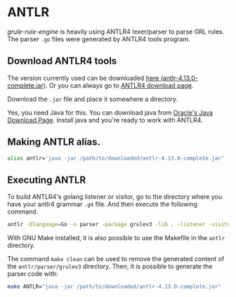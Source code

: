 # ANTLR

*grule-rule-engine* is heavily using ANTLR4 lexer/parser to parse GRL rules. The parser
`.go` files were generated by ANTLR4 tools program.

## Download ANTLR4 tools

The version currently used can be downloaded [here (antlr-4.13.0-complete.jar)](https://github.com/antlr/website-antlr4/blob/gh-pages/download/antlr-4.13.0-complete.jar).
Or you can always go to [ANTLR4 download page](https://www.antlr.org/download.html).

Download the `.jar` file and place it somewhere a directory.

Yes, you need Java for this. You can download java from [Oracle's Java Download Page](https://www.oracle.com/java/technologies/javase-downloads.html).
Install java and you're ready to work with ANTLR4.

## Making ANTLR alias.

```bash
alias antlr='java -jar /path/to/downloaded/antlr-4.13.0-complete.jar'
```

## Executing ANTLR

To build ANTLR4's golang listener or visitor, go to the directory where you
have your antlr4 grammar `.g4` file. And then execute the following command.

```bash
antlr -Dlanguage=Go -o parser -package grulev3 -lib . -listener -visitor grulev3.g4
```

With GNU Make installed, it is also possible to use the Makefile in the `antlr`
directory.

The command `make clean` can be used to remove the generated content of the
`antlr/parser/grulev3` directory.
Then, it is possible to generate the parser code with:
```bash
make ANTLR="java -jar /path/to/downloaded/antlr-4.13.0-complete.jar"
```

